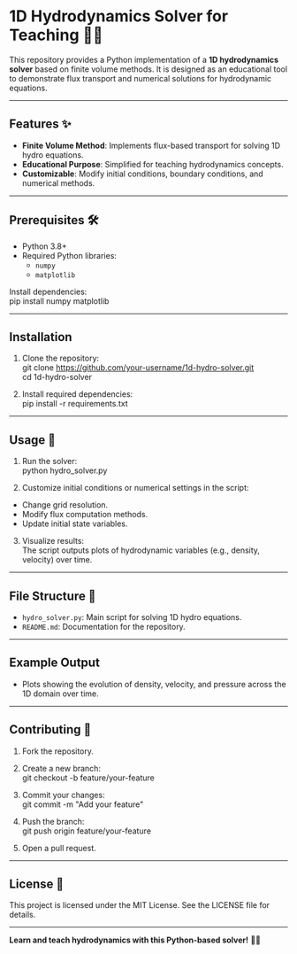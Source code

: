 # 1D Hydrodynamics Solver for Teaching 🧮🌊  

This repository provides a Python implementation of a **1D hydrodynamics solver** based on finite volume methods. It is designed as an educational tool to demonstrate flux transport and numerical solutions for hydrodynamic equations.

---

## Features ✨  

- **Finite Volume Method**: Implements flux-based transport for solving 1D hydro equations.  
- **Educational Purpose**: Simplified for teaching hydrodynamics concepts.  
- **Customizable**: Modify initial conditions, boundary conditions, and numerical methods.  

---

## Prerequisites 🛠️  

- Python 3.8+  
- Required Python libraries:
  - `numpy`
  - `matplotlib`  

Install dependencies:  
pip install numpy matplotlib  

---

## Installation  

1. Clone the repository:  
git clone https://github.com/your-username/1d-hydro-solver.git  
cd 1d-hydro-solver  

2. Install required dependencies:  
pip install -r requirements.txt  

---

## Usage 🔧  

1. Run the solver:  
python hydro_solver.py  

2. Customize initial conditions or numerical settings in the script:  
- Change grid resolution.  
- Modify flux computation methods.  
- Update initial state variables.  

3. Visualize results:  
The script outputs plots of hydrodynamic variables (e.g., density, velocity) over time.  

---

## File Structure 📂  

- `hydro_solver.py`: Main script for solving 1D hydro equations.  
- `README.md`: Documentation for the repository.  

---

## Example Output  

- Plots showing the evolution of density, velocity, and pressure across the 1D domain over time.  

---

## Contributing 🤝  

1. Fork the repository.  
2. Create a new branch:  
git checkout -b feature/your-feature  

3. Commit your changes:  
git commit -m "Add your feature"  

4. Push the branch:  
git push origin feature/your-feature  

5. Open a pull request.  

---

## License 📝  

This project is licensed under the MIT License. See the LICENSE file for details.  

---

**Learn and teach hydrodynamics with this Python-based solver!** 🧮🌊  
